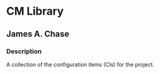 # CM Library
## James A. Chase

### Description
A collection of the configuration items (CIs) for the project.
